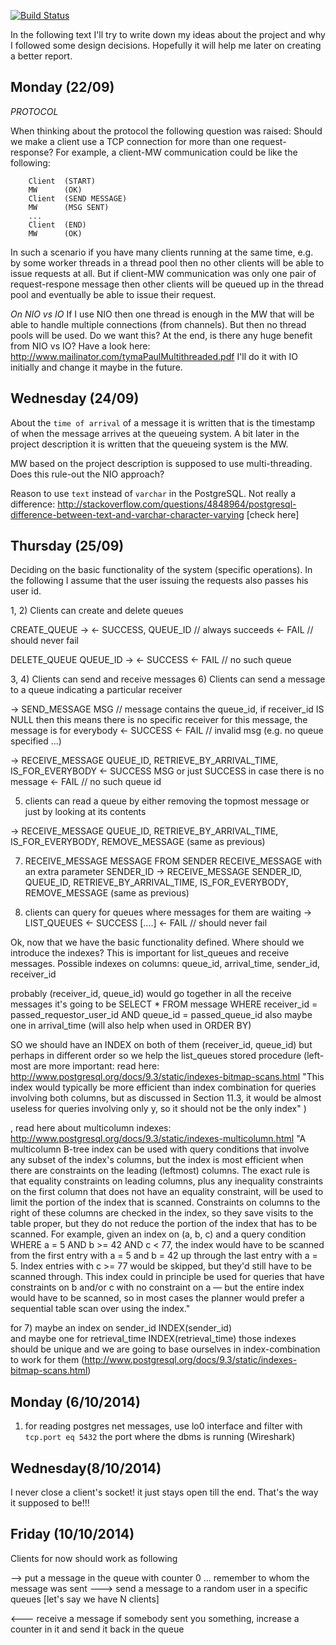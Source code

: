 [![Build Status](https://magnum.travis-ci.com/insumity/mepas.svg?token=zwxMV6HFTjurdrTshKys&branch=master)](https://magnum.travis-ci.com/insumity/mepas)




In the following text I'll try to write down my ideas about the project and why
I followed some design decisions. Hopefully it will help me later on creating
a better report.

Monday (22/09)
--------------

*PROTOCOL*

When thinking about the protocol the following question was raised:
Should we make a client use a TCP connection for more than one request-response?
For example, a client-MW communication could be like the following:
```
    Client  (START)
    MW      (OK)
    Client  (SEND MESSAGE)
    MW      (MSG SENT)
    ...
    Client  (END)
    MW      (OK)
```
In such a scenario if you have many clients running at the same time, e.g. by
some worker threads in a thread pool then no other clients will be able to issue
requests at all. But if client-MW communication was only one pair of request-respone message
then other clients will be queued up in the thread pool and eventually be able to issue
their request.

*On NIO vs IO*
If I use NIO then one thread is enough in the MW that will be able to handle multiple
connections (from channels). But then no thread pools will be used. Do we want this?
At the end, is there any huge benefit from NIO vs IO? Have a look here: 
http://www.mailinator.com/tymaPaulMultithreaded.pdf
I'll do it with IO initially and change it maybe in the future.


Wednesday (24/09)
-----------------

About the `time of arrival` of a message it is written that is the timestamp of when
the message arrives at the queueing system. A bit later in the project description it
is written that the queueing system is the MW. 

MW based on the project description is supposed to use multi-threading. Does this rule-out
the NIO approach?

Reason to use `text` instead of `varchar` in the PostgreSQL. Not really a difference:
http://stackoverflow.com/questions/4848964/postgresql-difference-between-text-and-varchar-character-varying
[check here]


Thursday (25/09)
----------------

Deciding on the basic functionality of the system (specific operations).
In the following I assume that the user issuing the requests also passes
his user id.

1, 2) Clients can create and delete queues

CREATE_QUEUE ->
<- SUCCESS, QUEUE_ID // always succeeds
<- FAIL // should never fail

DELETE_QUEUE QUEUE_ID ->
<- SUCCESS 
<- FAIL // no such queue

3, 4) Clients can send and receive messages
6) Clients can send a message to a queue indicating a particular receiver

-> SEND_MESSAGE MSG // message contains the queue_id, if receiver_id IS NULL then this means there
is no specific receiver for this message, the message is for everybody
<- SUCCESS
<- FAIL // invalid msg (e.g. no queue specified ...)

-> RECEIVE_MESSAGE QUEUE_ID, RETRIEVE_BY_ARRIVAL_TIME, IS_FOR_EVERYBODY
<- SUCCESS MSG or just SUCCESS in case there is no message 
<- FAIL // no such queue id

5) clients can read a queue by either removing the topmost message or just by looking
at its contents

-> RECEIVE_MESSAGE QUEUE_ID, RETRIEVE_BY_ARRIVAL_TIME, IS_FOR_EVERYBODY, REMOVE_MESSAGE
(same as previous)

7) RECEIVE_MESSAGE MESSAGE FROM SENDER RECEIVE_MESSAGE with an extra parameter SENDER_ID
-> RECEIVE_MESSAGE SENDER_ID, QUEUE_ID, RETRIEVE_BY_ARRIVAL_TIME, IS_FOR_EVERYBODY, REMOVE_MESSAGE
(same as previous)

8) clients can query for queues where messages for them are waiting
-> LIST_QUEUES
<- SUCCESS [....]
<- FAIL // should never fail


Ok, now that we have the basic functionality defined. Where should we introduce the indexes?
This is important for list_queues and receive messages.
Possible indexes on columns:
queue_id, arrival_time, sender_id, receiver_id

probably (receiver_id, queue_id) would go together in all the receive messages it's going
to be SELECT * FROM message WHERE receiver_id = passed_requestor_user_id AND queue_id = passed_queue_id
also maybe one in arrival_time (will also help when used in ORDER BY)

SO we should have an INDEX on both of them (receiver_id, queue_id) but perhaps in different order
so we help the list_queues stored procedure (left-most are more important: read here: http://www.postgresql.org/docs/9.3/static/indexes-bitmap-scans.html
 "This index would typically be more efficient than index combination for queries involving both columns, but as discussed in Section 11.3, it would be almost useless for queries involving only y, so it should not be the only index"
 )

, read here about multicolumn indexes:
http://www.postgresql.org/docs/9.3/static/indexes-multicolumn.html
"A multicolumn B-tree index can be used with query conditions that involve any subset of the index's columns, but the index is 
most efficient when there are constraints on the leading (leftmost) columns. The exact rule is that equality constraints on
leading columns, plus any inequality constraints on the first column that does not have an equality constraint, will be used 
to limit the portion of the index that is scanned. Constraints on columns to the right of these columns are checked in the index, 
so they save visits to the table proper, but they do not reduce the portion of the index that has to be scanned. For example, given 
an index on (a, b, c) and a query condition WHERE a = 5 AND b >= 42 AND c < 77, the index would have to be scanned from the first 
entry with a = 5 and b = 42 up through the last entry with a = 5. Index entries with c >= 77 would be skipped, but they'd still 
have to be scanned through. This index could in principle be used for queries that have constraints on b and/or c with no 
constraint on a — but the entire index would have to be scanned, so in most cases the planner would prefer a sequential 
table scan over using the index."


for 7) maybe an index on sender_id INDEX(sender_id)  
and maybe one for retrieval_time  INDEX(retrieval_time)
those indexes should be unique and we are going to base ourselves in index-combination to work for them 
(http://www.postgresql.org/docs/9.3/static/indexes-bitmap-scans.html)




Monday (6/10/2014)
------------------
1) for reading postgres net messages, use lo0 interface and filter with `tcp.port eq 5432` the port
where the dbms is running (Wireshark) 

Wednesday(8/10/2014)
--------------------
I never close a client's socket! it just stays open till the end.
That's the way it supposed to be!!!

Friday (10/10/2014)
-------------------
Clients for now should work as following

--> put a message in the queue with counter 0 ... remember to whom the message was sent
---> send a message to a random user in a specific queues [let's say we have N clients]

<--- receive a message if somebody sent you something, increase a counter in it and
 send it back in the queue


